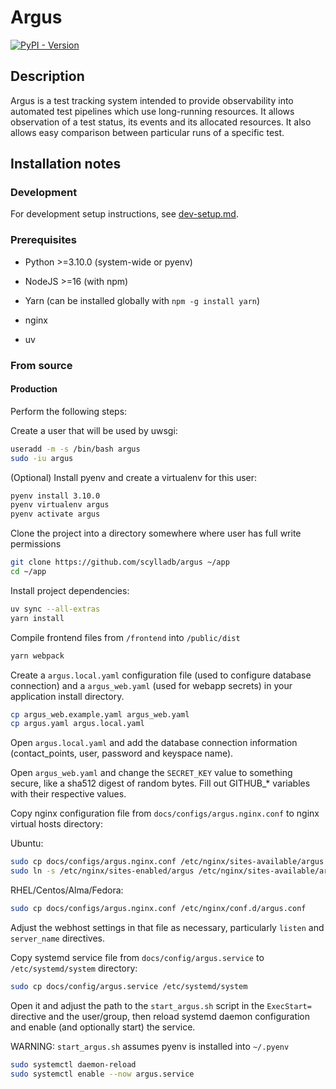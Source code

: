 # Argus
[![PyPI - Version](https://img.shields.io/pypi/v/argus-alm)](https://pypi.python.org/pypi/argus-alm)

## Description

Argus is a test tracking system intended to provide observability into automated test pipelines which use long-running resources. It allows observation of a test status, its events and its allocated resources. It also allows easy comparison between particular runs of a specific test.

## Installation notes

### Development

For development setup instructions, see [dev-setup.md](./docs/dev-setup.md).

### Prerequisites

- Python >=3.10.0 (system-wide or pyenv)

- NodeJS >=16 (with npm)

- Yarn (can be installed globally with `npm -g install yarn`)

- nginx

- uv

### From source

#### Production

Perform the following steps:

Create a user that will be used by uwsgi:

```bash
useradd -m -s /bin/bash argus
sudo -iu argus
```

(Optional) Install pyenv and create a virtualenv for this user:

```bash
pyenv install 3.10.0
pyenv virtualenv argus
pyenv activate argus
```

Clone the project into a directory somewhere where user has full write permissions

```bash
git clone https://github.com/scylladb/argus ~/app
cd ~/app
```

Install project dependencies:

```bash
uv sync --all-extras
yarn install
```

Compile frontend files from `/frontend` into `/public/dist`

```bash
yarn webpack
```

Create a `argus.local.yaml` configuration file (used to configure database connection) and a `argus_web.yaml` (used for webapp secrets) in your application install directory.

```bash
cp argus_web.example.yaml argus_web.yaml
cp argus.yaml argus.local.yaml
```

Open `argus.local.yaml` and add the database connection information (contact_points, user, password and keyspace name).

Open `argus_web.yaml` and change the `SECRET_KEY` value to something secure, like a sha512 digest of random bytes. Fill out GITHUB_* variables with their respective values.

Copy nginx configuration file from `docs/configs/argus.nginx.conf` to nginx virtual hosts directory:

Ubuntu:

```bash
sudo cp docs/configs/argus.nginx.conf /etc/nginx/sites-available/argus
sudo ln -s /etc/nginx/sites-enabled/argus /etc/nginx/sites-available/argus
```

RHEL/Centos/Alma/Fedora:

```bash
sudo cp docs/configs/argus.nginx.conf /etc/nginx/conf.d/argus.conf
```

Adjust the webhost settings in that file as necessary, particularly `listen` and `server_name` directives.

Copy systemd service file from `docs/config/argus.service` to `/etc/systemd/system` directory:

```bash
sudo cp docs/config/argus.service /etc/systemd/system
```

Open it and adjust the path to the `start_argus.sh` script in the `ExecStart=` directive and the user/group, then reload systemd daemon configuration and enable (and optionally start) the service.

WARNING: `start_argus.sh` assumes pyenv is installed into `~/.pyenv`

```bash
sudo systemctl daemon-reload
sudo systemctl enable --now argus.service
```
